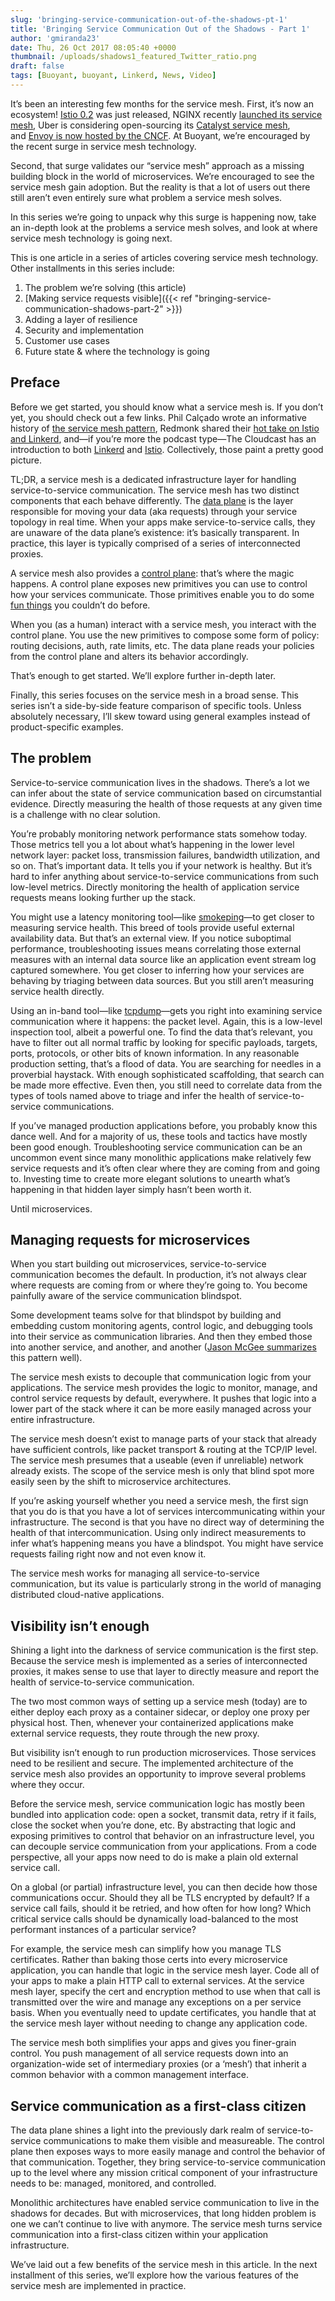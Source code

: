 ```yaml
---
slug: 'bringing-service-communication-out-of-the-shadows-pt-1'
title: 'Bringing Service Communication Out of the Shadows - Part 1'
author: 'gmiranda23'
date: Thu, 26 Oct 2017 08:05:40 +0000
thumbnail: /uploads/shadows1_featured_Twitter_ratio.png
draft: false
tags: [Buoyant, buoyant, Linkerd, News, Video]
---
```


It’s been an interesting few months for the service mesh. First, it’s now an
ecosystem! [Istio 0.2](https://github.com/istio/istio/milestone/2) was just
released, NGINX recently [launched its service
mesh](https://www.nginx.com/blog/introducing-nginx-application-platform/), Uber
is considering open-sourcing its [Catalyst service
mesh](https://thenewstack.io/ubers-catalyst-service-mesh-provides-visibility-speed/),
and [Envoy is now hosted by the
CNCF](https://www.cncf.io/blog/2017/09/13/cncf-hosts-envoy/). At Buoyant, we’re
encouraged by the recent surge in service mesh technology.

Second, that surge validates our “service mesh” approach as a missing building
block in the world of microservices. We’re encouraged to see the service mesh
gain adoption. But the reality is that a lot of users out there still aren’t
even entirely sure what problem a service mesh solves.

In this series we’re going to unpack why this surge is happening now, take an
in-depth look at the problems a service mesh solves, and look at where service
mesh technology is going next.

This is one article in a series of articles covering service mesh technology.
Other installments in this series include:

1. The problem we’re solving (this article)
2. [Making service requests visible]({{< ref
   "bringing-service-communication-shadows-part-2" >}})
3. Adding a layer of resilience
4. Security and implementation
5. Customer use cases
6. Future state & where the technology is going

## Preface

Before we get started, you should know what a service mesh is. If you don’t yet,
you should check out a few links. Phil Calçado wrote an informative history of
[the service mesh
pattern](http://philcalcado.com/2017/08/03/pattern_service_mesh.html), Redmonk
shared their [hot take on Istio and
Linkerd](http://redmonk.com/jgovernor/2017/05/31/so-what-even-is-a-service-mesh-hot-take-on-istio-and-linkerd/),
and—if you’re more the podcast type—The Cloudcast has an introduction to both
[Linkerd](http://www.thecloudcast.net/2017/05/the-cloudcast-298-introduction-to.html?m=1)
and
[Istio](http://www.thecloudcast.net/2017/09/the-cloudcast-312-istio-routing-load.html?m=1).
Collectively, those paint a pretty good picture.

TL;DR, a service mesh is a dedicated infrastructure layer for handling
service-to-service communication. The service mesh has two distinct components
that each behave differently. The [data
plane](https://medium.com/@mattklein123/the-universal-data-plane-api-d15cec7a)
is the layer responsible for moving your data (aka requests) through your
service topology in real time. When your apps make service-to-service calls,
they are unaware of the data plane’s existence: it’s basically transparent. In
practice, this layer is typically comprised of a series of interconnected
proxies.

A service mesh also provides a [control
plane](https://medium.com/@mattklein123/the-universal-data-plane-api-d15cec7a):
that’s where the magic happens. A control plane exposes new primitives you can
use to control how your services communicate. Those primitives enable you to do
some [fun things](https://istio.io/docs/tasks/) you couldn’t do before.

When you (as a human) interact with a service mesh, you interact with the
control plane. You use the new primitives to compose some form of policy:
routing decisions, auth, rate limits, etc. The data plane reads your policies
from the control plane and alters its behavior accordingly.

That’s enough to get started. We’ll explore further in-depth later.

Finally, this series focuses on the service mesh in a broad sense. This series
isn’t a side-by-side feature comparison of specific tools. Unless absolutely
necessary, I’ll skew toward using general examples instead of product-specific
examples.

## The problem

Service-to-service communication lives in the shadows. There’s a lot we can
infer about the state of service communication based on circumstantial evidence.
Directly measuring the health of those requests at any given time is a challenge
with no clear solution.

You’re probably monitoring network performance stats somehow today. Those
metrics tell you a lot about what’s happening in the lower level network layer:
packet loss, transmission failures, bandwidth utilization, and so on. That’s
important data. It tells you if your network is healthy. But it’s hard to infer
anything about service-to-service communications from such low-level metrics.
Directly monitoring the health of application service requests means looking
further up the stack.

You might use a latency monitoring tool—like
[smokeping](http://www.smokeping.org)—to get closer to measuring service health.
This breed of tools provide useful external availability data. But that’s an
external view. If you notice suboptimal performance, troubleshooting issues
means correlating those external measures with an internal data source like an
application event stream log captured somewhere. You get closer to inferring how
your services are behaving by triaging between data sources. But you still
aren’t measuring service health directly.

Using an in-band tool—like [tcpdump](http://www.tcpdump.org/)—gets you right
into examining service communication where it happens: the packet level. Again,
this is a low-level inspection tool, albeit a powerful one. To find the data
that’s relevant, you have to filter out all normal traffic by looking for
specific payloads, targets, ports, protocols, or other bits of known
information. In any reasonable production setting, that’s a flood of data. You
are searching for needles in a proverbial haystack. With enough sophisticated
scaffolding, that search can be made more effective. Even then, you still need
to correlate data from the types of tools named above to triage and infer the
health of service-to-service communications.

If you’ve managed production applications before, you probably know this dance
well. And for a majority of us, these tools and tactics have mostly been good
enough. Troubleshooting service communication can be an uncommon event since
many monolithic applications make relatively few service requests and it’s often
clear where they are coming from and going to. Investing time to create more
elegant solutions to unearth what’s happening in that hidden layer simply hasn’t
been worth it.

Until microservices.

## Managing requests for microservices

When you start building out microservices, service-to-service communication
becomes the default. In production, it’s not always clear where requests are
coming from or where they’re going to. You become painfully aware of the service
communication blindspot.

Some development teams solve for that blindspot by building and embedding custom
monitoring agents, control logic, and debugging tools into their service as
communication libraries. And then they embed those into another service, and
another, and another ([Jason McGee
summarizes](http://www.thecloudcast.net/2017/09/the-cloudcast-312-istio-routing-load.html?m=1)
this pattern well).

The service mesh exists to decouple that communication logic from your
applications. The service mesh provides the logic to monitor, manage, and
control service requests by default, everywhere. It pushes that logic into a
lower part of the stack where it can be more easily managed across your entire
infrastructure.

The service mesh doesn’t exist to manage parts of your stack that already have
sufficient controls, like packet transport & routing at the TCP/IP level. The
service mesh presumes that a useable (even if unreliable) network already
exists. The scope of the service mesh is only that blind spot more easily seen
by the shift to microservice architectures.

If you’re asking yourself whether you need a service mesh, the first sign that
you do is that you have a lot of services intercommunicating within your
infrastructure. The second is that you have no direct way of determining the
health of that intercommunication. Using only indirect measurements to infer
what’s happening means you have a blindspot. You might have service requests
failing right now and not even know it.

The service mesh works for managing all service-to-service communication, but
its value is particularly strong in the world of managing distributed
cloud-native applications.

## Visibility isn’t enough

Shining a light into the darkness of service communication is the first step.
Because the service mesh is implemented as a series of interconnected proxies,
it makes sense to use that layer to directly measure and report the health of
service-to-service communication.

The two most common ways of setting up a service mesh (today) are to either
deploy each proxy as a container sidecar, or deploy one proxy per physical host.
Then, whenever your containerized applications make external service requests,
they route through the new proxy.

But visibility isn’t enough to run production microservices. Those services need
to be resilient and secure. The implemented architecture of the service mesh
also provides an opportunity to improve several problems where they occur.

Before the service mesh, service communication logic has mostly been bundled
into application code: open a socket, transmit data, retry if it fails, close
the socket when you’re done, etc. By abstracting that logic and exposing
primitives to control that behavior on an infrastructure level, you can decouple
service communication from your applications. From a code perspective, all your
apps now need to do is make a plain old external service call.

On a global (or partial) infrastructure level, you can then decide how those
communications occur. Should they all be TLS encrypted by default? If a service
call fails, should it be retried, and how often for how long? Which critical
service calls should be dynamically load-balanced to the most performant
instances of a particular service?

For example, the service mesh can simplify how you manage TLS certificates.
Rather than baking those certs into every microservice application, you can
handle that logic in the service mesh layer. Code all of your apps to make a
plain HTTP call to external services. At the service mesh layer, specify the
cert and encryption method to use when that call is transmitted over the wire
and manage any exceptions on a per service basis. When you eventually need to
update certificates, you handle that at the service mesh layer without needing
to change any application code.

The service mesh both simplifies your apps and gives you finer-grain control.
You push management of all service requests down into an organization-wide set
of intermediary proxies (or a ‘mesh’) that inherit a common behavior with a
common management interface.

## Service communication as a first-class citizen

The data plane shines a light into the previously dark realm of
service-to-service communications to make them visible and measureable. The
control plane then exposes ways to more easily manage and control the behavior
of that communication. Together, they bring service-to-service communication up
to the level where any mission critical component of your infrastructure needs
to be: managed, monitored, and controlled.

Monolithic architectures have enabled service communication to live in the
shadows for decades. But with microservices, that long hidden problem is one we
can’t continue to live with anymore. The service mesh turns service
communication into a first-class citizen within your application infrastructure.

We’ve laid out a few benefits of the service mesh in this article. In the next
installment of this series, we’ll explore how the various features of the
service mesh are implemented in practice.
